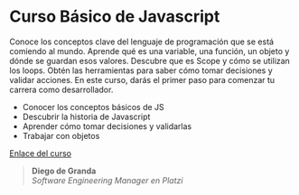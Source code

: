 # Curso Básico de Javascript

Conoce los conceptos clave del lenguaje de programación que se está comiendo al mundo.
Aprende qué es una variable, una función, un objeto y dónde se guardan esos valores. Descubre que es Scope y cómo se utilizan los loops. Obtén las herramientas para saber cómo tomar decisiones y validar acciones. En este curso, darás el primer paso para comenzar tu carrera como desarrollador.

- Conocer los conceptos básicos de JS
- Descubrir la historia de Javascript
- Aprender cómo tomar decisiones y validarlas
- Trabajar con objetos

[Enlace del curso](https://platzi.com/cursos/basico-javascript/)

> **Diego de Granda**  
> *Software Engineering Manager en Platzi*
